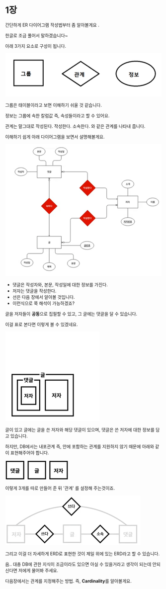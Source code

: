 # 1장

간단하게 ER 다이어그램 작성법부터 좀 알아볼게요 . 

한글로 조금 풀어서 말하겠습니다~

아래 3가지 요소로 구성이 됩니다.

![](.gitbook/assets/image%20%2823%29.png)

그룹은 태이블이라고 보면 이해하기 쉬울 것 같습니다. 

정보는 그룹에 속한 칼럼값 즉, 속성들이라고 할 수 있어요. 

관계는 말그대로 작성된다. 작성한다. 소속한다. 와 같은 관계를 나타내 줍니다. 

이해하기 쉽게 아래 다이어그램을 보면서 설명해볼게요.

![](.gitbook/assets/image%20%2816%29.png)

* 댓글은 작성자와, 본문, 작성일에 대한 정보를 가진다. 
* 저자는 댓글을 작성한다. 
* 선은 다음 장에서 알아볼 것입니다.
* 이런식으로 쭉 해석이 가능하겠죠? 

글을 저자들이 **공동**으로 집필할 수 있고, 그 글에는 댓글을 달 수 있습니다. 

이걸 표로 본다면 이렇게 볼 수 있겠네요.

![](.gitbook/assets/image%20%2819%29.png)

글이 있고 글에는 글을 쓴 저자와 해당 댓글이 있으며, 댓글은 쓴 저자에 대한 정보를 담고 있습니다. 

하지만, DB에서는 내포관계 즉, 안에 포함하는 관계를 지원하지 않기 때문에 아래와 같이 표현해주어야 합니다. 

![](.gitbook/assets/image%20%286%29.png)

이렇게 3개를 따로 만들어 준 뒤 '관계' 를 설정해 주는것이죠. 

![&#xC694;&#xB877;&#xAC8C; &#xB9D0;&#xC774;&#xC8E0;&#x314B;&#x314B;&#x314B;](.gitbook/assets/image%20%281%29.png)

그리고 이걸 더 자세하게 ERD로 표현한 것이 제일 위에 있는 ERD라고 할 수 있습니다.

음.. 대충 DB에 관한 지식이 조금이라도 있으면 아실 수 있을거라고 생각이 되는데 안되신다면 저에게 물어봐 주세요. 

다음장에서는 관계를 지정해주는 방법. 즉, **Cardinality**를 알아볼게요.

